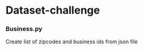 Dataset-challenge
=================

### Business.py

Create list of zipcodes and business ids from json file